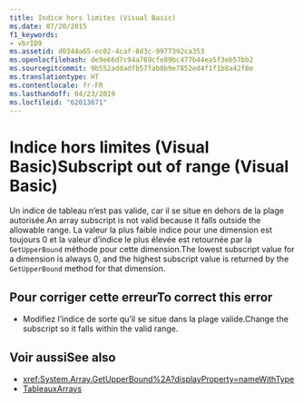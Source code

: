```yaml
---
title: Indice hors limites (Visual Basic)
ms.date: 07/20/2015
f1_keywords:
- vbrID9
ms.assetid: d0344a65-ec02-4caf-8d3c-9977392ca353
ms.openlocfilehash: de9e66d7c94a769cfe89bc477b44ea5f3eb57bb2
ms.sourcegitcommit: 9b552addadfb57fab0b9e7852ed4f1f1b8a42f8e
ms.translationtype: HT
ms.contentlocale: fr-FR
ms.lasthandoff: 04/23/2019
ms.locfileid: "62013671"
---
```

# <a name="subscript-out-of-range-visual-basic"></a><span data-ttu-id="83beb-102">Indice hors limites (Visual Basic)</span><span class="sxs-lookup"><span data-stu-id="83beb-102">Subscript out of range (Visual Basic)</span></span>
<span data-ttu-id="83beb-103">Un indice de tableau n’est pas valide, car il se situe en dehors de la plage autorisée.</span><span class="sxs-lookup"><span data-stu-id="83beb-103">An array subscript is not valid because it falls outside the allowable range.</span></span> <span data-ttu-id="83beb-104">La valeur la plus faible indice pour une dimension est toujours 0 et la valeur d’indice le plus élevée est retournée par la `GetUpperBound` méthode pour cette dimension.</span><span class="sxs-lookup"><span data-stu-id="83beb-104">The lowest subscript value for a dimension is always 0, and the highest subscript value is returned by the `GetUpperBound` method for that dimension.</span></span>  
  
## <a name="to-correct-this-error"></a><span data-ttu-id="83beb-105">Pour corriger cette erreur</span><span class="sxs-lookup"><span data-stu-id="83beb-105">To correct this error</span></span>  
  
- <span data-ttu-id="83beb-106">Modifiez l’indice de sorte qu’il se situe dans la plage valide.</span><span class="sxs-lookup"><span data-stu-id="83beb-106">Change the subscript so it falls within the valid range.</span></span>  
  
## <a name="see-also"></a><span data-ttu-id="83beb-107">Voir aussi</span><span class="sxs-lookup"><span data-stu-id="83beb-107">See also</span></span>

- <xref:System.Array.GetUpperBound%2A?displayProperty=nameWithType>
- [<span data-ttu-id="83beb-108">Tableaux</span><span class="sxs-lookup"><span data-stu-id="83beb-108">Arrays</span></span>](../../../visual-basic/programming-guide/language-features/arrays/index.md)
